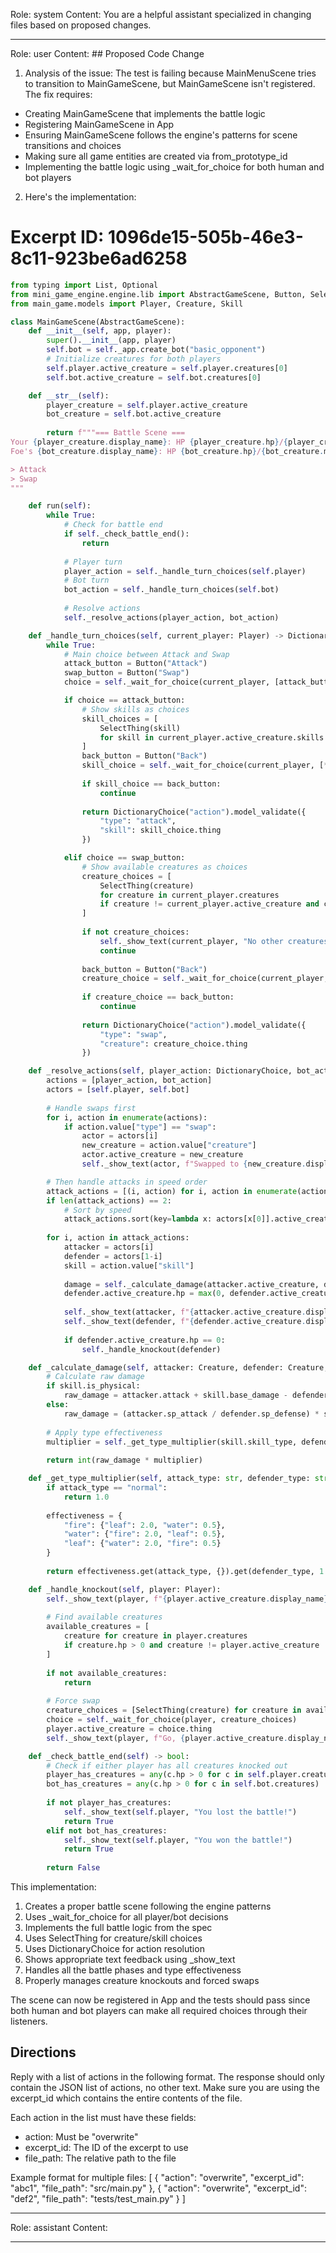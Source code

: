 Role: system
Content: You are a helpful assistant specialized in changing files based on proposed changes.
__________________
Role: user
Content: ## Proposed Code Change
1. Analysis of the issue:
The test is failing because MainMenuScene tries to transition to MainGameScene, but MainGameScene isn't registered. The fix requires:

- Creating MainGameScene that implements the battle logic
- Registering MainGameScene in App
- Ensuring MainGameScene follows the engine's patterns for scene transitions and choices
- Making sure all game entities are created via from_prototype_id
- Implementing the battle logic using _wait_for_choice for both human and bot players

2. Here's the implementation:

# Excerpt ID: 1096de15-505b-46e3-8c11-923be6ad6258
```python main_game/scenes/main_game_scene.py
from typing import List, Optional
from mini_game_engine.engine.lib import AbstractGameScene, Button, SelectThing, DictionaryChoice
from main_game.models import Player, Creature, Skill

class MainGameScene(AbstractGameScene):
    def __init__(self, app, player):
        super().__init__(app, player)
        self.bot = self._app.create_bot("basic_opponent")
        # Initialize creatures for both players
        self.player.active_creature = self.player.creatures[0]
        self.bot.active_creature = self.bot.creatures[0]

    def __str__(self):
        player_creature = self.player.active_creature
        bot_creature = self.bot.active_creature
        
        return f"""=== Battle Scene ===
Your {player_creature.display_name}: HP {player_creature.hp}/{player_creature.max_hp}
Foe's {bot_creature.display_name}: HP {bot_creature.hp}/{bot_creature.max_hp}

> Attack
> Swap
"""

    def run(self):
        while True:
            # Check for battle end
            if self._check_battle_end():
                return
                
            # Player turn
            player_action = self._handle_turn_choices(self.player)
            # Bot turn 
            bot_action = self._handle_turn_choices(self.bot)
            
            # Resolve actions
            self._resolve_actions(player_action, bot_action)

    def _handle_turn_choices(self, current_player: Player) -> DictionaryChoice:
        while True:
            # Main choice between Attack and Swap
            attack_button = Button("Attack")
            swap_button = Button("Swap")
            choice = self._wait_for_choice(current_player, [attack_button, swap_button])

            if choice == attack_button:
                # Show skills as choices
                skill_choices = [
                    SelectThing(skill) 
                    for skill in current_player.active_creature.skills
                ]
                back_button = Button("Back")
                skill_choice = self._wait_for_choice(current_player, [*skill_choices, back_button])
                
                if skill_choice == back_button:
                    continue
                    
                return DictionaryChoice("action").model_validate({
                    "type": "attack",
                    "skill": skill_choice.thing
                })

            elif choice == swap_button:
                # Show available creatures as choices
                creature_choices = [
                    SelectThing(creature)
                    for creature in current_player.creatures
                    if creature != current_player.active_creature and creature.hp > 0
                ]
                
                if not creature_choices:
                    self._show_text(current_player, "No other creatures available!")
                    continue
                    
                back_button = Button("Back")
                creature_choice = self._wait_for_choice(current_player, [*creature_choices, back_button])
                
                if creature_choice == back_button:
                    continue
                    
                return DictionaryChoice("action").model_validate({
                    "type": "swap",
                    "creature": creature_choice.thing
                })

    def _resolve_actions(self, player_action: DictionaryChoice, bot_action: DictionaryChoice):
        actions = [player_action, bot_action]
        actors = [self.player, self.bot]
        
        # Handle swaps first
        for i, action in enumerate(actions):
            if action.value["type"] == "swap":
                actor = actors[i]
                new_creature = action.value["creature"]
                actor.active_creature = new_creature
                self._show_text(actor, f"Swapped to {new_creature.display_name}!")

        # Then handle attacks in speed order
        attack_actions = [(i, action) for i, action in enumerate(actions) if action.value["type"] == "attack"]
        if len(attack_actions) == 2:
            # Sort by speed
            attack_actions.sort(key=lambda x: actors[x[0]].active_creature.speed, reverse=True)
            
        for i, action in attack_actions:
            attacker = actors[i]
            defender = actors[1-i]
            skill = action.value["skill"]
            
            damage = self._calculate_damage(attacker.active_creature, defender.active_creature, skill)
            defender.active_creature.hp = max(0, defender.active_creature.hp - damage)
            
            self._show_text(attacker, f"{attacker.active_creature.display_name} used {skill.display_name}!")
            self._show_text(defender, f"{defender.active_creature.display_name} took {damage} damage!")
            
            if defender.active_creature.hp == 0:
                self._handle_knockout(defender)

    def _calculate_damage(self, attacker: Creature, defender: Creature, skill: Skill) -> int:
        # Calculate raw damage
        if skill.is_physical:
            raw_damage = attacker.attack + skill.base_damage - defender.defense
        else:
            raw_damage = (attacker.sp_attack / defender.sp_defense) * skill.base_damage
            
        # Apply type effectiveness
        multiplier = self._get_type_multiplier(skill.skill_type, defender.creature_type)
        
        return int(raw_damage * multiplier)

    def _get_type_multiplier(self, attack_type: str, defender_type: str) -> float:
        if attack_type == "normal":
            return 1.0
            
        effectiveness = {
            "fire": {"leaf": 2.0, "water": 0.5},
            "water": {"fire": 2.0, "leaf": 0.5},
            "leaf": {"water": 2.0, "fire": 0.5}
        }
        
        return effectiveness.get(attack_type, {}).get(defender_type, 1.0)

    def _handle_knockout(self, player: Player):
        self._show_text(player, f"{player.active_creature.display_name} was knocked out!")
        
        # Find available creatures
        available_creatures = [
            creature for creature in player.creatures
            if creature.hp > 0 and creature != player.active_creature
        ]
        
        if not available_creatures:
            return
            
        # Force swap
        creature_choices = [SelectThing(creature) for creature in available_creatures]
        choice = self._wait_for_choice(player, creature_choices)
        player.active_creature = choice.thing
        self._show_text(player, f"Go, {player.active_creature.display_name}!")

    def _check_battle_end(self) -> bool:
        # Check if either player has all creatures knocked out
        player_has_creatures = any(c.hp > 0 for c in self.player.creatures)
        bot_has_creatures = any(c.hp > 0 for c in self.bot.creatures)
        
        if not player_has_creatures:
            self._show_text(self.player, "You lost the battle!")
            return True
        elif not bot_has_creatures:
            self._show_text(self.player, "You won the battle!")
            return True
            
        return False
```

This implementation:
1. Creates a proper battle scene following the engine patterns
2. Uses _wait_for_choice for all player/bot decisions
3. Implements the full battle logic from the spec
4. Uses SelectThing for creature/skill choices
5. Uses DictionaryChoice for action resolution
6. Shows appropriate text feedback using _show_text
7. Handles all the battle phases and type effectiveness
8. Properly manages creature knockouts and forced swaps

The scene can now be registered in App and the tests should pass since both human and bot players can make all required choices through their listeners.

## Directions
Reply with a list of actions in the following format. The response should only contain the JSON list of actions, no other text.
Make sure you are using the excerpt_id which contains the entire contents of the file.

Each action in the list must have these fields:
- action: Must be "overwrite"
- excerpt_id: The ID of the excerpt to use
- file_path: The relative path to the file

Example format for multiple files:
[
    {
        "action": "overwrite",
        "excerpt_id": "abc1",
        "file_path": "src/main.py"
    },
    {
        "action": "overwrite",
        "excerpt_id": "def2",
        "file_path": "tests/test_main.py"
    }
]
__________________
Role: assistant
Content: 
__________________

